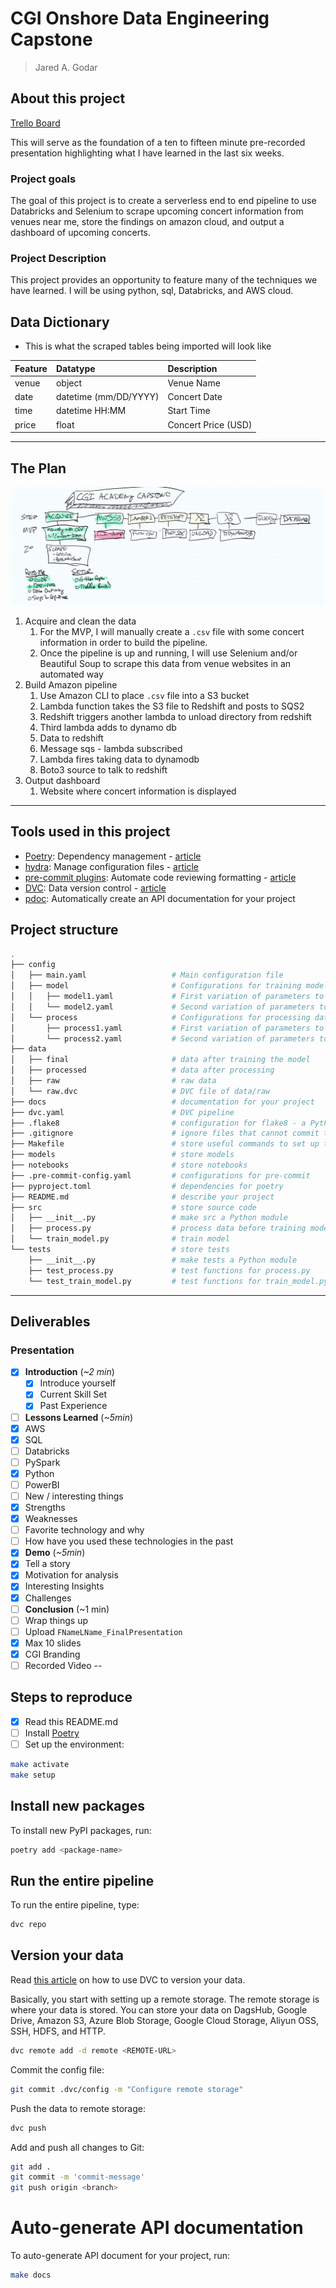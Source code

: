 # CGI Onshore Data Engineering Capstone

> Jared A. Godar

## About this project

[Trello Board](https://trello.com/invite/b/D1zOnnNU/83cf7c878e0aa6b525f4635f5af2bc47/capstone)

This will serve as the foundation of a ten to fifteen minute pre-recorded presentation highlighting what I have learned in the last six weeks.

### Project goals

The goal of this project is to create a serverless end to end pipeline to use Databricks and Selenium to scrape upcoming concert information from venues near me, store the findings on amazon cloud, and output a dashboard of upcoming concerts.

### Project Description

This project provides an opportunity to feature many of the techniques we have learned. I will be using python, sql, Databricks, and AWS cloud.

## Data Dictionary

- This is what the scraped tables being imported will look like

| Feature | Datatype              | Description         |
| :------ | :-------------------- | :------------------ |
| venue   | object                | Venue Name          |
| date    | datetime (mm/DD/YYYY) | Concert Date        |
| time    | datetime HH:MM        | Start Time          |
| price   | float                 | Concert Price (USD) |

---

## The Plan

![Storyboard](storyboard.png)

1. Acquire and clean the data
   1. For the MVP, I will manually create a `.csv` file with some concert information in order to build the pipeline.
   2. Once the pipeline is up and running, I will use Selenium and/or Beautiful Soup to scrape this data from venue websites in an automated way
2. Build Amazon pipeline
   1. Use Amazon CLI to place `.csv` file into a S3 bucket
   2. Lambda function takes the S3 file to Redshift and posts to SQS2
   3. Redshift triggers another lambda to unload directory from redshift
   4. Third lambda adds to dynamo db
   5. Data to redshift
   6. Message sqs - lambda subscribed
   7. Lambda fires taking data to dynamodb
   8. Boto3 source to talk to redshift
3. Output dashboard
   1. Website where concert information is displayed

---

## Tools used in this project

- [Poetry](https://towardsdatascience.com/how-to-effortlessly-publish-your-python-package-to-pypi-using-poetry-44b305362f9f): Dependency management - [article](https://towardsdatascience.com/how-to-effortlessly-publish-your-python-package-to-pypi-using-poetry-44b305362f9f)
- [hydra](https://hydra.cc/): Manage configuration files - [article](https://towardsdatascience.com/introduction-to-hydra-cc-a-powerful-framework-to-configure-your-data-science-projects-ed65713a53c6)
- [pre-commit plugins](https://pre-commit.com/): Automate code reviewing formatting  - [article](https://towardsdatascience.com/4-pre-commit-plugins-to-automate-code-reviewing-and-formatting-in-python-c80c6d2e9f5?sk=2388804fb174d667ee5b680be22b8b1f)
- [DVC](https://dvc.org/): Data version control - [article](https://towardsdatascience.com/introduction-to-dvc-data-version-control-tool-for-machine-learning-projects-7cb49c229fe0)
- [pdoc](https://github.com/pdoc3/pdoc): Automatically create an API documentation for your project

## Project structure

```bash
.
├── config                      
│   ├── main.yaml                   # Main configuration file
│   ├── model                       # Configurations for training model
│   │   ├── model1.yaml             # First variation of parameters to train model
│   │   └── model2.yaml             # Second variation of parameters to train model
│   └── process                     # Configurations for processing data
│       ├── process1.yaml           # First variation of parameters to process data
│       └── process2.yaml           # Second variation of parameters to process data
├── data            
│   ├── final                       # data after training the model
│   ├── processed                   # data after processing
│   ├── raw                         # raw data
│   └── raw.dvc                     # DVC file of data/raw
├── docs                            # documentation for your project
├── dvc.yaml                        # DVC pipeline
├── .flake8                         # configuration for flake8 - a Python formatter tool
├── .gitignore                      # ignore files that cannot commit to Git
├── Makefile                        # store useful commands to set up the environment
├── models                          # store models
├── notebooks                       # store notebooks
├── .pre-commit-config.yaml         # configurations for pre-commit
├── pyproject.toml                  # dependencies for poetry
├── README.md                       # describe your project
├── src                             # store source code
│   ├── __init__.py                 # make src a Python module 
│   ├── process.py                  # process data before training model
│   └── train_model.py              # train model
└── tests                           # store tests
    ├── __init__.py                 # make tests a Python module 
    ├── test_process.py             # test functions for process.py
    └── test_train_model.py         # test functions for train_model.py
```

---

## Deliverables

### Presentation

- [x] **Introduction** (*~2 min*)
  - [x] Introduce yourself
  - [x] Current Skill Set
  - [x] Past Experience
- [ ]  **Lessons Learned** (*~5min*)
  - [x]  AWS
  - [x]  SQL
  - [ ]  Databricks
  - [ ]  PySpark
  - [x]  Python
  - [ ]  PowerBI
  - [ ]  New / interesting things
  - [x]  Strengths
  - [x]  Weaknesses
  - [ ]  Favorite technology and why
  - [ ]  How have you used these technologies in the past
- [x]  **Demo** (*~5min*)
  - [x]  Tell a story
  - [x]  Motivation for analysis
  - [x]  Interesting Insights
  - [x]  Challenges
- [ ]  **Conclusion** (~1 min)
  - [ ]  Wrap things up
- [ ]  Upload `FNameLName_FinalPresentation`
- [x]  Max 10 slides
- [x]  CGI Branding
- [ ]  Recorded Video
--
## Steps to reproduce

- [x] Read this README.md
- [ ] Install [Poetry](https://python-poetry.org/docs/#installation)
- [ ] Set up the environment:

```bash
make activate
make setup
```

## Install new packages

To install new PyPI packages, run:

```bash
poetry add <package-name>
```

## Run the entire pipeline

To run the entire pipeline, type:

```bash
dvc repo
```

## Version your data

Read [this article](https://towardsdatascience.com/introduction-to-dvc-data-version-control-tool-for-machine-learning-projects-7cb49c229fe0) on how to use DVC to version your data.

Basically, you start with setting up a remote storage. The remote storage is where your data is stored. You can store your data on DagsHub, Google Drive, Amazon S3, Azure Blob Storage, Google Cloud Storage, Aliyun OSS, SSH, HDFS, and HTTP.

```bash
dvc remote add -d remote <REMOTE-URL>
```

Commit the config file:

```bash
git commit .dvc/config -m "Configure remote storage"
```

Push the data to remote storage:

```bash
dvc push 
```

Add and push all changes to Git:

```bash
git add .
git commit -m 'commit-message'
git push origin <branch>
```

# Auto-generate API documentation

To auto-generate API document for your project, run:

```bash
make docs
```
